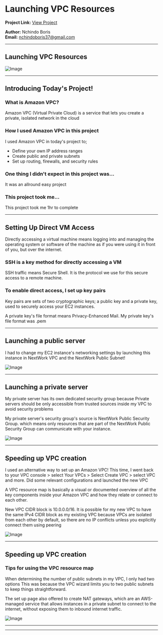 # Launching VPC Resources

**Project Link:** [View Project](http://learn.nextwork.org/projects/aws-networks-ec2)

**Author:** Nchindo Boris  
**Email:** nchindoboris37@gmail.com

---

## Launching VPC Resources

![Image](http://learn.nextwork.org/soothed_rose_serene_peach/uploads/aws-networks-ec2_8ee57662)

---

## Introducing Today's Project!

### What is Amazon VPC?

Amazon VPC (Virtual Private Cloud) is a service that lets you create a private, isolated network in the cloud

### How I used Amazon VPC in this project

I used Amazon VPC in today's project to;
- Define your own IP address ranges
- Create public and private subnets
- Set up routing, firewalls, and security rules

### One thing I didn't expect in this project was...

It was an allround easy project

### This project took me...

This project took me 1hr to complete

---

## Setting Up Direct VM Access

Directly accessing a virtual machine means logging into and managing the operating system or software of the machine as if you were using it in front of you, but over the internet.

### SSH is a key method for directly accessing a VM

SSH traffic means Secure Shell. It is the protocol we use for this secure access to a remote machine.

### To enable direct access, I set up key pairs

Key pairs are sets of two cryptographic keys; a public key and a private key, used to securely access your EC2 instances.

A private key's file format means Privacy-Enhanced Mail. My private key's file format was .pem

---

## Launching a public server

I had to change my EC2 instance's networking settings by launching this instance in NextWork VPC and the NextWork Public Subnet!

![Image](http://learn.nextwork.org/soothed_rose_serene_peach/uploads/aws-networks-ec2_88727bef)

---

## Launching a private server

My private server has its own dedicated security group because Private servers  should be only accessible from trusted sources inside my VPC to avoid security problems

My private server's security group's source is NextWork Public Security Group. which means only resources that are part of the NextWork Public Security Group can communicate with your instance.

![Image](http://learn.nextwork.org/soothed_rose_serene_peach/uploads/aws-networks-ec2_4a9e8014)

---

## Speeding up VPC creation

I used an alternative way to set up an Amazon VPC! This time, I went back to your VPC console > select Your VPCs > Select Create VPC > select VPC and more.
Did some relevant configurations and launched the new VPC

A VPC resource map is basically a visual or documented overview of all the key components inside your Amazon VPC and how they relate or connect to each other.

New VPC CIDR block is 10.0.0.0/16. It is possible for my new VPC to have the same IPv4 CIDR block as my existing VPC because VPCs are isolated from each other by default, so there are no IP conflicts unless you explicitly connect them using peering

![Image](http://learn.nextwork.org/soothed_rose_serene_peach/uploads/aws-networks-ec2_1cbb1b88)

---

## Speeding up VPC creation

### Tips for using the VPC resource map

When determining the number of public subnets in my VPC, I only had two options This was because the VPC wizard limits you to two public subnets to keep things straightforward. 

The set up page also offered to create NAT gateways, which are an AWS-managed service that allows instances in a private subnet to connect to the internet, without exposing them to inbound internet traffic.

![Image](http://learn.nextwork.org/soothed_rose_serene_peach/uploads/aws-networks-ec2_8ee57662)

---

---
